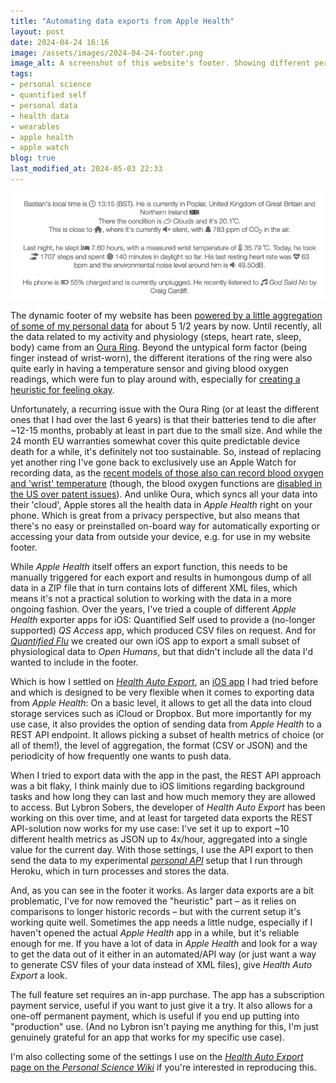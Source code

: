 ```yaml
---
title: "Automating data exports from Apple Health"
layout: post
date: 2024-04-24 16:16
image: /assets/images/2024-04-24-footer.png
image_alt: A screenshot of this website's footer. Showing different personal data, including physiological, weather, location etc.
tags: 
- personal science 
- quantified self 
- personal data 
- health data 
- wearables 
- apple health 
- apple watch
blog: true
last_modified_at: 2024-05-03 22:33
---
```


[![A screenshot of this website's footer. Showing different personal data, including physiological, weather, location etc."](/assets/images/2024-04-24-footer.png)](/assets/images/2024-04-24-footer.png)

The dynamic footer of my website has been [powered by a little aggregation of some of my personal data](https://tzovar.as/a-personal-api/) for about 5 1/2 years by now. Until recently, all the data related to my activity and physiology (steps, heart rate, sleep, body) came from an [Oura Ring](https://wiki.openhumans.org/wiki/Oura_Ring). Beyond the untypical form factor (being finger instead of wrist-worn), the different iterations of the ring were also quite early in having a temperature sensor and giving blood oxygen readings, which were fun to play around with, especially for [creating a heuristic for feeling okay](https://tzovar.as/heuristic/). 

Unfortunately, a recurring issue with the Oura Ring (or at least the different ones that I had over the last 6 years) is that their batteries tend to die after ~12-15 months, probably at least in part due to the small size. And while the 24 month EU warranties somewhat cover this quite predictable device death for a while, it's definitely not too sustainable. So, instead of replacing yet another ring I've gone back to exclusively use an Apple Watch for recording data, as the [recent models of those also can record blood oxygen and 'wrist' temperature](https://wiki.openhumans.org/wiki/Apple_Watch) (though, the blood oxygen functions are [disabled in the US over patent issues](https://www.theverge.com/2024/1/17/24041945/apple-watch-series-9-ultra-2-blood-oxygen-ban)). And unlike Oura, which syncs all your data into their 'cloud', Apple stores all the health data in _Apple Health_ right on your phone. Which is great from a privacy perspective, but also means that there's no easy or preinstalled on-board way for automatically exporting or accessing your data from outside your device, e.g. for use in my website footer.

While _Apple Health_ itself offers an export function, this needs to be manually triggered for each export and results in humongous dump of all data in a ZIP file that in turn contains lots of different XML files, which means it's not a practical solution to working with the data in a more ongoing fashion. Over the years, I've tried a couple of different _Apple Health_ exporter apps for iOS: Quantified Self used to provide a (no-longer supported) _QS Access_ app, which produced CSV files on request. And for [_Quantified Flu_](https://quantifiedflu.org/) we created our own iOS app to export a small subset of physiological data to _Open Humans_, but that didn't include all the data I'd wanted to include in the footer. 

Which is how I settled on [_Health Auto Export_](https://wiki.openhumans.org/wiki/Health_Auto_Export_(Apple)), an [iOS app](https://www.healthexportapp.com/) I had tried before and which is designed to be very flexible when it comes to exporting data from _Apple Health_: On a basic level, it allows to get all the data into cloud storage services such as iCloud or Dropbox. But more importantly for my use case, it also provides the option of sending data from _Apple Health_ to a REST API endpoint. It allows picking a subset of health metrics of choice (or all of them!), the level of aggregation, the format (CSV or JSON) and the periodicity of how frequently one wants to push data.

When I tried to export data with the app in the past, the REST API approach was a bit flaky, I think mainly due to iOS limitions regarding background tasks and how long they can last and how much memory they are allowed to access. But Lybron Sobers, the developer of _Health Auto Export_ has been working on this over time, and at least for targeted data exports the REST API-solution now works for my use case: I've set it up to export ~10 different health metrics as JSON up to 4x/hour, aggregated into a single value for the current day. With those settings, I use the API export to then send the data to my experimental [_personal API_](https://github.com/gedankenstuecke/personal-api) setup that I run through Heroku, which in turn processes and stores the data.

And, as you can see in the footer it works. As larger data exports are a bit problematic, I've for now removed the "heuristic" part – as it relies on comparisons to longer historic records – but with the current setup it's working quite well. Sometimes the app needs a little nudge, especially if I haven't opened the actual _Apple Health_ app in a while, but it's reliable enough for me. If you have a lot of data in _Apple Health_ and look for a way to get the data out of it either in an automated/API way (or just want a way to generate CSV files of your data instead of XML files), give _Health Auto Export_ a look. 

The full feature set requires an in-app purchase. The app has a subscription payment service, useful if you want to just give it a try. It also allows for a one-off permanent payment, which is useful if you end up putting into "production" use. (And no Lybron isn't paying me anything for this, I'm just genuinely grateful for an app that works for my specific use case). 

I'm also collecting some of the settings I use on the [_Health Auto Export_ page on the _Personal Science Wiki_](https://wiki.openhumans.org/wiki/Health_Auto_Export_(Apple)) if you're interested in reproducing this.